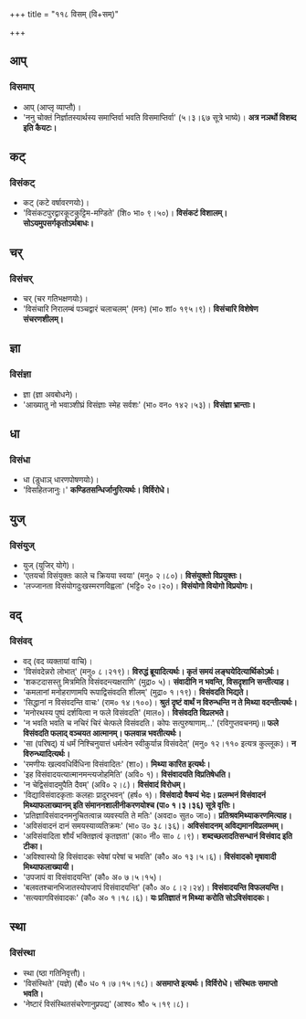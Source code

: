 +++
title = "११८ विसम् (वि+सम्)"

+++

## आप्
### विसमाप्
- आप् (आप्लृ व्याप्तौ)।
- 'ननु चोक्तं निर्ज्ञातस्यार्थस्य समाप्तिर्वा भवति विसमाप्तिर्वा' (५।३।६७ सूत्रे भाष्ये)। **अत्र नञर्थो विशब्द इति कैयटः।**

## कट्
### विसंकट्
- कट् (कटे वर्षावरणयोः)।
- 'विसंकटपुरद्वारकूटकुट्टिम-मण्डिते' (शि० भा० ९।५०)। **विसंकटं विशालम्। सोऽयमुपसर्गकृतोऽर्थबाधः।**

## चर्
### विसंचर्
- चर् (चर गतिभक्षणयोः)।
- 'विसंचारि निरालम्बं पञ्चद्वारं चलाचलम्' (मनः) (भा० शां० १९५।९)। **विसंचारि विशेषेण संचरणशीलम्।**

## ज्ञा
### विसंज्ञा
- ज्ञा (ज्ञा अवबोधने)।
- 'आख्यातु नो भवाञ्शीघ्रं विसंज्ञाः स्मेह सर्वशः' (भा० वन० १४२।५३)। **विसंज्ञा भ्रान्ताः।**

## धा
### विसंधा
- धा (डुधाञ् धारणपोषणयोः)।
- 'विसहितजानुः।' **कण्डितसन्धिर्जानुरित्यर्थः। विर्विरोधे।**

## युज्
### विसंयुज्
- युज् (युजिर् योगे)।
- 'एतयर्चा विसंयुक्तः काले च क्रियया स्वया' (मनु० २।८०)। **विसंयुक्तो विप्रयुक्तः।**
- 'लज्जानता विसंयोगदुःखस्मरणविह्वला' (भट्टि० २०।२०)। **विसंयोगो वियोगो विप्रयोगः।**

## वद्
### विसंवद्
- वद् (वद व्यक्तायां वाचि)।
- 'विसंवदेन्नरो लोभात्' (मनु० ८।२१९)। **विरुद्धं ब्रूयादित्यर्थः। कृतं समयं लङ्घयेदित्यार्थिकोऽर्थः।**
- 'शकटदासस्तु मित्रमिति विसंवदन्त्यक्षराणि' (मुद्रा० ५)। **संवादीनि न भवन्ति, विसदृशानि सन्तीत्याह।**
- 'कमलानां मनोहराणामपि रूपाद्विसंवदति शीलम्' (मुद्रा० १।१९)। **विसंवदति भिद्यते।**
- 'सिद्धानां न विसंवदन्ति वाचः' (राम० १४।१००)। **श्रुतं दृष्टं वार्थं न विरुन्धन्ति न ते मिथ्या वदन्तीत्यर्थः।**
- 'मनोरथस्य पुष्पं दर्शयित्वा न फले विसंवदति' (माल०)। **विसंवदति विप्रलभते।**
- 'न भवति भवति च नचिरं चिरं चेत्फले विसंवदति। कोपः सत्पुरुषाणाम्…' (रविगुप्तवचनम्)॥ **फले विसंवदति फलाद् वञ्चयत आत्मानम्। फलवान्न भवतीत्यर्थः।**
- 'सा (परिषद्) यं धर्मं निश्चिनुयात्तं धर्मत्वेन स्वीकुर्यान्न विसंवदेत्' (मनु० १२।११० इत्यत्र कुल्लूकः)। **न विरुन्ध्यादित्यर्थः।**
- 'रमणीयः खल्ववधिर्विधिना विसंवादितः' (शा०)। **मिथ्या कारित इत्यर्थः।**
- 'इह विसंवादयत्यात्मानमन्त्यजोहमिति' (अवि० १)। **विसंवादयति विप्रतिषेधति।**
- 'न चेद्विसंवादमुपैति दैवम्' (अवि० २।८)। **विसंवादं विरोधम्।**
- 'विद्याविसंवादकृताः कलहाः प्रादुरभवन्' (हर्ष० १)। **विसंवादो वैषम्यं भेदः। प्रलम्भनं विसंवादनं मिथ्याफलाख्यानम् इति संमाननशालीनीकरणयोश्च (पा० १।३।३६) सूत्रे वृत्तिः।**
- 'प्रतिज्ञाविसंवादनमनुचितत्वान्न व्यवस्यति ते मतिः' (अवदा० सुत० जा०)। **प्रतिश्रवमिथ्याकरणमित्याह।**
- 'अविसंवादनं दानं समयस्याव्यतिक्रमः' (भा० उ० ३८।३६)। **अविसंवादनम् अविद्यमानविप्रलम्भम्।**
- 'अविसंवादिता शौर्यं भक्तिज्ञत्वं कृतज्ञता' (का० नी० सा० ८।९)। **शब्दच्छलादतिसन्धानं विसंवाद इति टीका।**
- 'अविश्वास्यो हि विसंवादकः स्वेषां परेषां च भवति' (कौ० अ० १३।५।६)। **विसंवादको मृषावादी मिथ्याफलाख्यायी।**
- 'उपजापं वा विसंवादयन्ति' (कौ० अ० ७।५।१५)।
- 'बलवतश्चानभिजातस्योपजापं विसंवादयन्ति' (कौ० अ० ८।२।२४)। **विसंवादयन्ति विफलयन्ति।**
- 'सत्यवागविसंवादकः' (कौ० अ० १।१८।६)। **यः प्रतिज्ञातं न मिथ्या करोति सोऽविसंवादकः।**

## स्था
### विसंस्था
- स्था (ष्ठा गतिनिवृत्तौ)।
- 'विसंस्थिते' (यज्ञे) (बौ० ध० १।७।१५।१८)। **असमाप्ते इत्यर्थः। विर्विरोधे। संस्थितः समाप्तो भवति।**
- 'नेष्टारं विसंस्थितसंचरेणानुप्रपद्य' (आश्व० श्रौ० ५।१९।८)।
